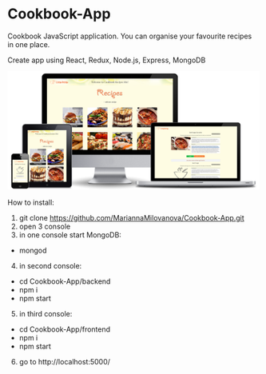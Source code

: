 # Cookbook-App
​Cookbook​ ​JavaScript​ ​application. You can organise your favourite recipes in one place.

Create app using React, Redux, Node.js, Express, MongoDB

![app sreenshots](https://github.com/MariannaMilovanova/Cookbook-App/blob/dev/frontend/src/images/screenshots.png)

How to install:
1) git clone https://github.com/MariannaMilovanova/Cookbook-App.git
2) open 3 console
3) in one console start MongoDB: 
  - mongod
4) in second console: 
  - cd Cookbook-App/backend
  - npm i
  - npm start
5) in third console:
  - cd Cookbook-App/frontend
  - npm i
  - npm start
6) go to http://localhost:5000/
